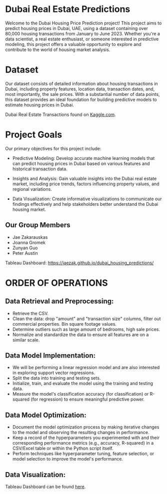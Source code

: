 # Dubai Real Estate Predictions 
Welcome to the Dubai Housing Price Prediction project! This project aims to predict housing prices in Dubai, UAE, using a dataset containing over 80,000 housing transactions from January to June 2023. Whether you're a data scientist, a real estate enthusiast, or someone interested in predictive modeling, this project offers a valuable opportunity to explore and contribute to the world of housing market analysis.
# Dataset
Our dataset consists of detailed information about housing transactions in Dubai, including property features, location data, transaction dates, and, most importantly, the sale prices. With a substantial number of data points, this dataset provides an ideal foundation for building predictive models to estimate housing prices in Dubai.

Dubai Real Estate Transactions found on [Kaggle.com](https://www.kaggle.com/datasets/austinpowers/dubai-real-estate-transaction-first-semester-2023).
# Project Goals
Our primary objectives for this project include:

* Predictive Modeling: Develop accurate machine learning models that can predict housing prices in Dubai based on various features and historical transaction data.

* Insights and Analysis: Gain valuable insights into the Dubai real estate market, including price trends, factors influencing property values, and regional variations.

* Data Visualization: Create informative visualizations to communicate our findings effectively and help stakeholders better understand the Dubai housing market.
## Our Group Members
  * Jae Zakarauskas
  * Joanna Gromek
  * Zunyan Guo
  * Peter Austin
 

Tableau Dashboard: https://jaezak.github.io/dubai_housing_predictions/

# ORDER OF OPERATIONS
## Data Retrieval and Preprocessing:
* Retrieve the CSV.
* Clean the data: drop "amount" and "transaction size" columns, filter out commercial properties. Bin square footage values.
* Determine outliers such as large amount of bedrooms, high sale prices.
* Normalize and standardize the data to ensure all features are on a similar scale. 

## Data Model Implementation:
* We will be performing a linear regression model and are also interested in exploring support vector regressions.
* Split the data into training and testing sets.
* Initialize, train, and evaluate the model using the training and testing data.
* Measure the model's classification accuracy (for classification) or R-squared (for regression) to ensure meaningful predictive power.

## Data Model Optimization:
* Document the model optimization process by making iterative changes to the model and observing the resulting changes in performance.
* Keep a record of the hyperparameters you experimented with and their corresponding performance metrics (e.g., accuracy, R-squared) in a CSV/Excel table or within the Python script itself.
* Perform techniques like hyperparameter tuning, feature selection, or model selection to improve the model's performance.

## Data Visualization:
Tableau Dashboard can be found [here](https://jaezak.github.io/dubai_housing_predictions/).

